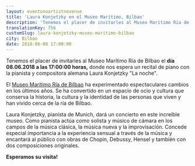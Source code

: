 ```yaml
---
layout: eventonoartistnovenue
title: 'Laura Konjetzky en el Museo Marítimo, Bilbao'
description: 'Tenemos el placer de invitarles al Museo Marítimo Ría de Bilbao, donde nos espera un recital de piano con la pianista y compositora alemana Laura Konjetzky.'
translationKey: 756
customSlug: laura-konjetzky-museo-maritimo-bilbao
city: Bilbao
date: 2018-06-08 17:00:00
---
```


Tenemos el placer de invitarles al Museo Marítimo Ría de Bilbao el <strong>día 08.06.2018 a las 17:00:00 horas,</strong> donde nos espera un recital de piano con la pianista y compositora alemana Laura Konjetzky "La noche".

El <a href="https://www.museomaritimobilbao.eus" target="_blank" rel="nofollow noopener noreferrer" rel="noopener">Museo Marítimo Ría de Bilbao</a> ha experimentado espectaculares cambios en los últimos años. Se ha convertido en un espacio de ocio y cultura que conserva la historia, la cultura y la identidad de las personas que viven y han vivido cerca de la ría de Bilbao.

Laura Konjetzky, pianista de Munich, dará un concierto en este increíble museo. Como pianista actúa como solista y músico de cámara en los campos de la música clásica, la música nueva y la improvisación. Concede especial importancia a la experiencia sensual a través de la música y encantará al público con obras de Chopin, Debussy, Hensel y también con dos composiciones originales.

<strong>Esperamos su visita!</strong>
